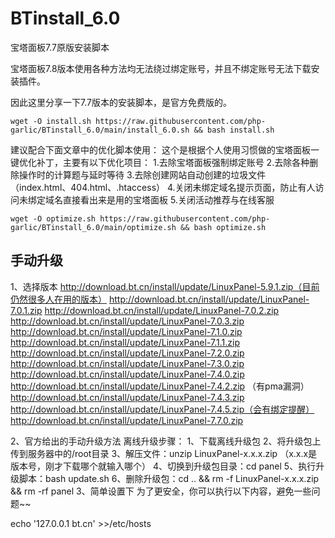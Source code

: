 # BTinstall_6.0
宝塔面板7.7原版安装脚本

宝塔面板7.8版本使用各种方法均无法绕过绑定账号，并且不绑定账号无法下载安装插件。

因此这里分享一下7.7版本的安装脚本，是官方免费版的。
```
wget -O install.sh https://raw.githubusercontent.com/php-garlic/BTinstall_6.0/main/install_6.0.sh && bash install.sh
```


建议配合下面文章中的优化脚本使用：
这个是根据个人使用习惯做的宝塔面板一键优化补丁，主要有以下优化项目：
1.去除宝塔面板强制绑定账号
2.去除各种删除操作时的计算题与延时等待
3.去除创建网站自动创建的垃圾文件（index.html、404.html、.htaccess）
4.关闭未绑定域名提示页面，防止有人访问未绑定域名直接看出来是用的宝塔面板
5.关闭活动推荐与在线客服
```
wget -O optimize.sh https://raw.githubusercontent.com/php-garlic/BTinstall_6.0/main/optimize.sh && bash optimize.sh

```



## 手动升级
1、选择版本
http://download.bt.cn/install/update/LinuxPanel-5.9.1.zip（目前仍然很多人在用的版本）
http://download.bt.cn/install/update/LinuxPanel-7.0.1.zip
http://download.bt.cn/install/update/LinuxPanel-7.0.2.zip
http://download.bt.cn/install/update/LinuxPanel-7.0.3.zip
http://download.bt.cn/install/update/LinuxPanel-7.1.0.zip
http://download.bt.cn/install/update/LinuxPanel-7.1.1.zip
http://download.bt.cn/install/update/LinuxPanel-7.2.0.zip
http://download.bt.cn/install/update/LinuxPanel-7.3.0.zip
http://download.bt.cn/install/update/LinuxPanel-7.4.0.zip
http://download.bt.cn/install/update/LinuxPanel-7.4.2.zip （有pma漏洞）
http://download.bt.cn/install/update/LinuxPanel-7.4.3.zip
http://download.bt.cn/install/update/LinuxPanel-7.4.5.zip（会有绑定提醒）
http://download.bt.cn/install/update/LinuxPanel-7.7.0.zip

2、官方给出的手动升级方法
离线升级步骤：
1、下载离线升级包
2、将升级包上传到服务器中的/root目录
3、解压文件：unzip LinuxPanel-x.x.x.zip （x.x.x是版本号，刚才下载哪个就输入哪个）
4、切换到升级包目录：cd panel
5、执行升级脚本：bash update.sh
6、删除升级包：cd .. && rm -f LinuxPanel-x.x.x.zip && rm -rf panel
3、简单设置下
为了更安全，你可以执行以下内容，避免一些问题~~

echo '127.0.0.1 bt.cn' >>/etc/hosts
